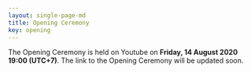 ```yaml
---
layout: single-page-md
title: Opening Ceremony
key: opening
---
```


The Opening Ceremony is held on Youtube on **Friday, 14 August 2020 19:00 (UTC+7)**.
The link to the Opening Ceremony will be updated soon.
